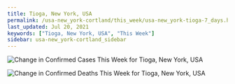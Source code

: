 ```yaml
---
title: Tioga, New York, USA
permalink: /usa-new_york-cortland/this_week/usa-new_york-tioga-7_days.html
last_updated: Jul 20, 2021
keywords: ["Tioga, New York, USA", "This Week"]
sidebar: usa-new_york-cortland_sidebar
---
```


![Change in Confirmed Cases This Week for Tioga, New York, USA](/covid_tracker/images/graphs/usa-new_york-tioga-delta_confirmed-7_days_graph.png)

![Change in Confirmed Deaths This Week for Tioga, New York, USA](/covid_tracker/images/graphs/usa-new_york-tioga-delta_deaths-7_days_graph.png)
